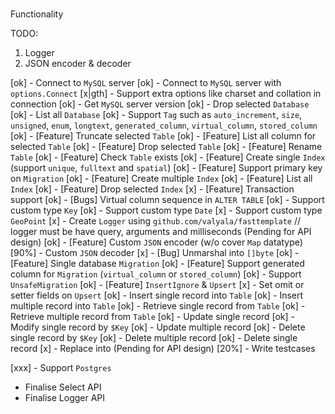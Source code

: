 ###

Functionality

TODO:

1. Logger
2. JSON encoder & decoder

[ok] - Connect to `MySQL` server
[ok] - Connect to `MySQL` server with `options.Connect`
[x|gth] - Support extra options like charset and collation in connection
[ok] - Get `MySQL` server version
[ok] - Drop selected `Database`
[ok] - List all `Database`
[ok] - Support `Tag` such as `auto_increment`, `size`, `unsigned`, `enum`, `longtext`, `generated_column`, `virtual_column`, `stored_column`
[ok] - [Feature] Truncate selected `Table`
[ok] - [Feature] List all column for selected `Table`
[ok] - [Feature] Drop selected `Table`
[ok] - [Feature] Rename `Table`
[ok] - [Feature] Check `Table` exists
[ok] - [Feature] Create single `Index` (support `unique`, `fulltext` and `spatial`)
[ok] - [Feature] Support primary key on `Migration`
[ok] - [Feature] Create multiple `Index`
[ok] - [Feature] List all `Index`
[ok] - [Feature] Drop selected `Index`
[x] - [Feature] Transaction support
[ok] - [Bugs] Virtual column sequence in `ALTER TABLE`
[ok] - Support custom type `Key`
[ok] - Support custom type `Date`
[x] - Support custom type `GeoPoint`
[x] - Create `Logger` using `github.com/valyala/fasttemplate` // logger must be have query, arguments and milliseconds (Pending for API design)
[ok] - [Feature] Custom `JSON` encoder (w/o cover `Map` datatype)
[90%] - Custom `JSON` decoder
[x] - [Bug] Unmarshal into `[]byte`
[ok] - [Feature] Single database `Migration`
[ok] - [Feature] Support generated column for `Migration` (`virtual_column` or `stored_column`)
[ok] - Support `UnsafeMigration`
[ok] - [Feature] `InsertIgnore` & `Upsert`
[x] - Set omit or setter fields on `Upsert`
[ok] - Insert single record into `Table`
[ok] - Insert multiple record into `Table`
[ok] - Retrieve single record from `Table`
[ok] - Retrieve multiple record from `Table`
[ok] - Update single record
[ok] - Modify single record by `$Key`
[ok] - Update multiple record
[ok] - Delete single record by `$Key`
[ok] - Delete multiple record
[ok] - Delete single record
[x] - Replace into (Pending for API design)
[20%] - Write testcases

[xxx] - Support `Postgres`

- Finalise Select API
- Finalise Logger API
